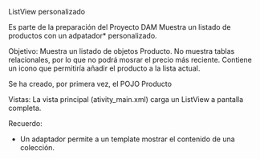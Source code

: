 ListView personalizado

Es parte de la preparación del Proyecto DAM
Muestra un listado de productos con un adpatador* personalizado.

Objetivo:
    Muestra un listado de objetos Producto.
    No muestra tablas relacionales, por lo que no podrá mosrar el precio más reciente.
    Contiene un icono que permitiría añadir el producto a la lista actual.

Se ha creado, por primera vez, el POJO Producto

Vistas:
    La vista principal (ativity_main.xml) carga un ListView a pantalla completa.

Recuerdo: 
* Un adaptador permite a un template mostrar el contenido de una colección.